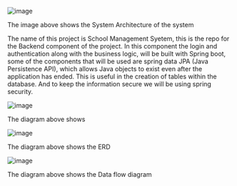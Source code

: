 ![image](https://user-images.githubusercontent.com/61952310/159060927-8d806bdf-02c9-4866-9252-dc70aadbbefb.png)

The image above shows the System Architecture of the system

The name of this project is School Management Syetem, this is the repo for the Backend component of the project. In this component the login and authentication along with the business logic, will be built with Spring boot, some of the components that will be used are spring data JPA  (Java Persistence API), which allows Java objects to exist even after the application has ended. This is useful in the creation of tables within the database. And to keep the information secure we will be using spring security.

![image](https://user-images.githubusercontent.com/61952310/159059954-d7dac845-2800-4c52-a508-a765455d42ba.png)

The diagram above shows

![image](https://user-images.githubusercontent.com/61952310/159060009-a44751b3-d565-43ef-8d92-7421db206876.png)

The diagram above shows the ERD

![image](https://user-images.githubusercontent.com/61952310/159061201-5140e246-5e29-4dbc-84dd-5f8e3a95c46a.png)

The diagram above shows the Data flow diagram
